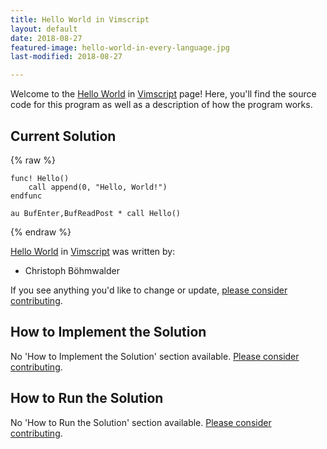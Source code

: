```yaml
---
title: Hello World in Vimscript
layout: default
date: 2018-08-27
featured-image: hello-world-in-every-language.jpg
last-modified: 2018-08-27

---
```


Welcome to the [Hello World](https://rzuckerm.github.io/sample-programs-website-copy/projects/hello-world) in [Vimscript](https://rzuckerm.github.io/sample-programs-website-copy/languages/vimscript) page! Here, you'll find the source code for this program as well as a description of how the program works.

## Current Solution

{% raw %}

```vimscript
func! Hello()
    call append(0, "Hello, World!")
endfunc

au BufEnter,BufReadPost * call Hello()
```

{% endraw %}

[Hello World](https://rzuckerm.github.io/sample-programs-website-copy/projects/hello-world) in [Vimscript](https://rzuckerm.github.io/sample-programs-website-copy/languages/vimscript) was written by:

- Christoph Böhmwalder

If you see anything you'd like to change or update, [please consider contributing](https://github.com/TheRenegadeCoder/sample-programs).

## How to Implement the Solution

No 'How to Implement the Solution' section available. [Please consider contributing](https://github.com/TheRenegadeCoder/sample-programs-website).

## How to Run the Solution

No 'How to Run the Solution' section available. [Please consider contributing](https://github.com/TheRenegadeCoder/sample-programs-website).